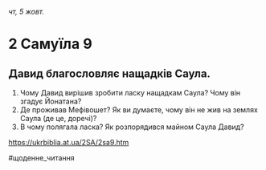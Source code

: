 
_чт, 5 жовт._

# 2 Самуїла 9

## Давид благословляє нащадків Саула.
1. Чому Давид вирішив зробити ласку нащадкам Саула? Чому він згадує Йонатана?
2. Де проживав Мефівошет? Як ви думаєте, чому він не жив на землях Саула (де це, доречі)?
3. В чому полягала ласка? Як розпорядився майном Саула Давид?

https://ukrbiblia.at.ua/2SA/2sa9.htm 

#щоденне_читання
